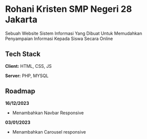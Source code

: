 
# Rohani Kristen SMP Negeri 28 Jakarta

Sebuah Website Sistem Informasi Yang Dibuat Untuk Memudahkan Penyampaian Informasi Kepada Siswa Secara Online


## Tech Stack

**Client:** HTML, CSS, JS

**Server:** PHP, MYSQL


## Roadmap


**16/12/2023**
- Menambahkan Navbar Responsive

**03/01/2023**
- Menambahkan Carousel responsive